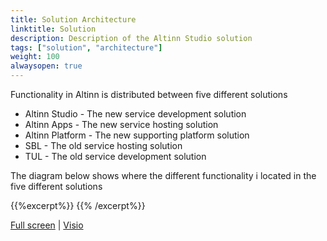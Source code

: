 ```yaml
---
title: Solution Architecture
linktitle: Solution
description: Description of the Altinn Studio solution
tags: ["solution", "architecture"]
weight: 100
alwaysopen: true
---
```


Functionality in Altinn is distributed between five different solutions

- Altinn Studio - The new service development solution
- Altinn Apps - The new service hosting solution
- Altinn Platform - The new supporting platform solution
- SBL - The old service hosting solution
- TUL - The old service development solution

The diagram below shows where the different functionality i located in the five different solutions

{{%excerpt%}}
<object data="/architecture/solution/Altinn_SolutionArchitecture.svg" type="image/svg+xml" style="width: 100%;"></object>
{{% /excerpt%}}

[Full screen](/architecture/solution/Altinn_SolutionArchitecture.svg) | [Visio](/architecture/solution/Altinn_SolutionArchitecture.vsdx)
